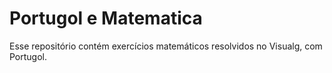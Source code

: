 # Portugol e Matematica 
 Esse repositório contém exercícios matemáticos resolvidos no Visualg, com Portugol.
